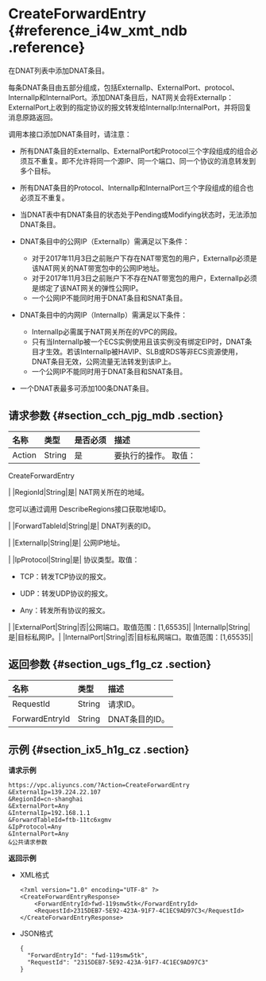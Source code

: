 # CreateForwardEntry {#reference_i4w_xmt_ndb .reference}

在DNAT列表中添加DNAT条目。

每条DNAT条目由五部分组成，包括ExternalIp、ExternalPort、protocol、InternalIp和InternalPort。添加DNAT条目后，NAT网关会将ExternalIp：ExternalPort上收到的指定协议的报文转发给InternalIp:InternalPort，并将回复消息原路返回。

调用本接口添加DNAT条目时，请注意：

-   所有DNAT条目的ExternalIp、ExternalPort和Protocol三个字段组成的组合必须互不重复。即不允许将同一个源IP、同一个端口、同一个协议的消息转发到多个目标。

-   所有DNAT条目的Protocol、InternalIp和InternalPort三个字段组成的组合也必须互不重复。

-   当DNAT表中有DNAT条目的状态处于Pending或Modifying状态时，无法添加DNAT条目。

-   DNAT条目中的公网IP（ExternalIp）需满足以下条件：
    -   对于2017年11月3日之前账户下存在NAT带宽包的用户，ExternalIp必须是该NAT网关的NAT带宽包中的公网IP地址。
    -   对于2017年11月3日之前账户下不存在NAT带宽包的用户，ExternalIp必须是绑定了该NAT网关的弹性公网IP。
    -   一个公网IP不能同时用于DNAT条目和SNAT条目。
-   DNAT条目中的内网IP（InternalIp）需满足以下条件：
    -   InternalIp必需属于NAT网关所在的VPC的网段。
    -   只有当InternalIp被一个ECS实例使用且该实例没有绑定EIP时，DNAT条目才生效。若该InternalIp被HAVIP、SLB或RDS等非ECS资源使用，DNAT条目无效，公网流量无法转发到该IP上。
    -   一个公网IP不能同时用于DNAT条目和SNAT条目。
-   一个DNAT表最多可添加100条DNAT条目。

## 请求参数 {#section_cch_pjg_mdb .section}

|名称|类型|是否必须|描述|
|:-|:-|:---|:-|
|Action|String|是| 要执行的操作。 取值：

 CreateForwardEntry

 |
|RegionId|String|是| NAT网关所在的地域。

 您可以通过调用 DescribeRegions接口获取地域ID。

 |
|ForwardTableId|String|是| DNAT列表的ID。

 |
|ExternalIp|String|是| 公网IP地址。

 |
|IpProtocol|String|是| 协议类型。取值：

-   TCP：转发TCP协议的报文。

-   UDP：转发UDP协议的报文。

-   Any：转发所有协议的报文。


 |
|ExternalPort|String|否|公网端口。取值范围：\[1,65535\]|
|InternalIp|String|是|目标私网IP。|
|InternalPort|String|否|目标私网端口。取值范围：\[1,65535\]|

## 返回参数 {#section_ugs_f1g_cz .section}

|名称|类型|描述|
|:-|:-|:-|
|RequestId|String|请求ID。|
|ForwardEntryId|String|DNAT条目的ID。|

## 示例 {#section_ix5_h1g_cz .section}

**请求示例**

``` {#createVPCpub}
https://vpc.aliyuncs.com/?Action=CreateForwardEntry
&ExternalIp=139.224.22.107
&RegionId=cn-shanghai
&ExternalPort=Any
&InternalIp=192.168.1.1
&ForwardTableId=ftb-11tc6xgmv
&IpProtocol=Any
&InternalPort=Any
&公共请求参数
```

**返回示例**

-   XML格式

    ```
    <?xml version="1.0" encoding="UTF-8" ?>
    <CreateForwardEntryResponse>
    	<ForwardEntryId>fwd-119smw5tk</ForwardEntryId>
    	<RequestId>2315DEB7-5E92-423A-91F7-4C1EC9AD97C3</RequestId>
    </CreateForwardEntryResponse>
    ```

-   JSON格式

    ```
    {
      "ForwardEntryId": "fwd-119smw5tk",
      "RequestId": "2315DEB7-5E92-423A-91F7-4C1EC9AD97C3"
    }
    ```


